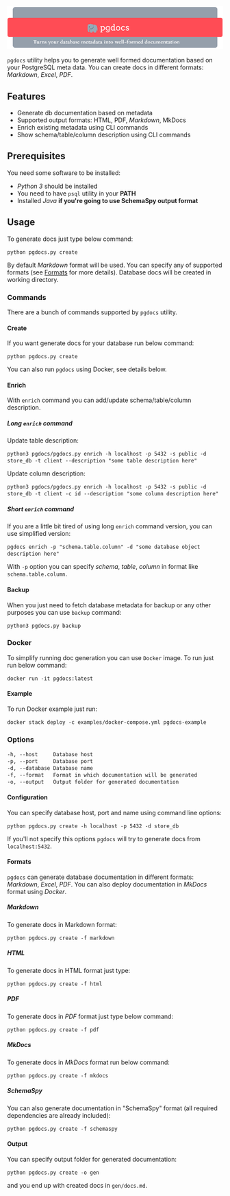 ![logo](logo.png)

`pgdocs` utility helps you to generate well formed documentation based on your PostgreSQL meta data. You can create docs in different formats: _Markdown_, _Excel_, _PDF_.

## Features

- Generate db documentation based on metadata
- Supported output formats: HTML, PDF, _Markdown_, MkDocs
- Enrich existing metadata using CLI commands
- Show schema/table/column description using CLI commands

## Prerequisites

You need some software to be installed:

- _Python 3_ should be installed
- You need to have `psql` utility in your **PATH**
- Installed _Java_ **if you're going to use SchemaSpy output format**

## Usage

To generate docs just type below command:

```shell
python pgdocs.py create
```

By default _Markdown_ format will be used. You can specify any of supported formats (see [Formats](#formats) for more details). Database docs will be created in working directory.

### Commands

There are a bunch of commands supported by `pgdocs` utility.

#### Create

If you want generate docs for your database run below command:

```shell
python pgdocs.py create
```

You can also run `pgdocs` using Docker, see details below.

#### Enrich

With `enrich` command you can add/update schema/table/column description.

##### Long `enrich` command

Update table description:

```shell
python3 pgdocs/pgdocs.py enrich -h localhost -p 5432 -s public -d store_db -t client --description "some table description here"
```

Update column description:

```shell
python3 pgdocs/pgdocs.py enrich -h localhost -p 5432 -s public -d store_db -t client -c id --description "some column description here"
```

##### Short `enrich` command

If you are a little bit tired of using long `enrich` command version, you can use simplified version:

```shell
pgdocs enrich -p "schema.table.column" -d "some database object description here"
```

With `-p` option you can specify _schema_, _table_, _column_ in format like `schema.table.column`.

#### Backup

When you just need to fetch database metadata for backup or any other purposes you can use `backup` command:

```shell
python3 pgdocs.py backup
```

### Docker

To simplify running doc generation you can use `Docker` image. To run just run below command:

```shell
docker run -it pgdocs:latest
```

#### Example

To run Docker example just run:

```shell
docker stack deploy -c examples/docker-compose.yml pgdocs-example
```

### Options

```
-h, --host     Database host
-p, --port     Database port
-d, --database Database name
-f, --format   Format in which documentation will be generated
-o, --output   Output folder for generated documentation
```

#### Configuration

You can specify database host, port and name using command line options:

```shell
python pgdocs.py create -h localhost -p 5432 -d store_db
```

If you'll not specify this options `pgdocs` will try to generate docs from `localhost:5432`.

#### Formats

`pgdocs` can generate database documentation in different formats: _Markdown_, _Excel_, _PDF_. You can also deploy documentation in _MkDocs_ format using _Docker_.

##### Markdown

To generate docs in Markdown format:

```shell
python pgdocs.py create -f markdown
```

##### HTML

To generate docs in HTML format just type:

```shell
python pgdocs.py create -f html
```

##### PDF

To generate docs in _PDF_ format just type below command:

```shell
python pgdocs.py create -f pdf
```

##### MkDocs

To generate docs in _MkDocs_ format run below command:

```shell
python pgdocs.py create -f mkdocs
```

##### SchemaSpy

You can also generate documentation in "SchemaSpy" format (all required dependencies are already included):

```shell
python pgdocs.py create -f schemaspy
```

#### Output

You can specify output folder for generated documentation:

```shell
python pgdocs.py create -o gen
```

and you end up with created docs in `gen/docs.md`.
